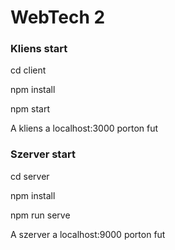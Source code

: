# WebTech 2

### Kliens start

cd client

npm install

npm start

A kliens a localhost:3000 porton fut

### Szerver start

cd server

npm install

npm run serve

A szerver a localhost:9000 porton fut
